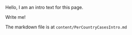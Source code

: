 Hello, I am an intro text for this page.

Write me!

The markdown file is at `content/PerCountryCasesIntro.md`
